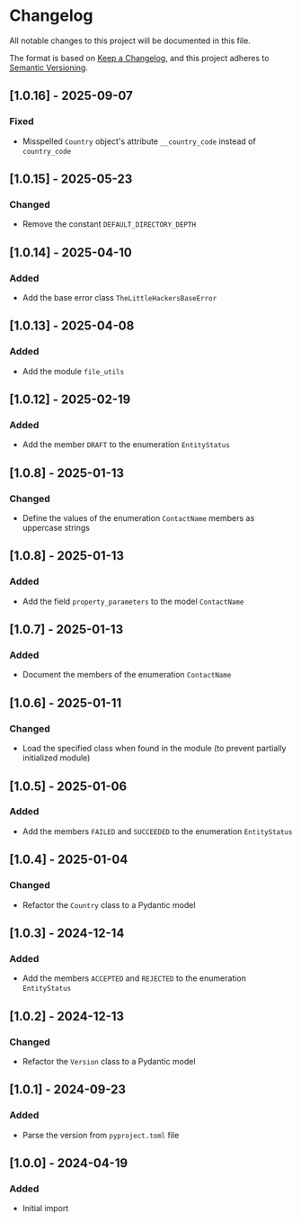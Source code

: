 # Changelog
All notable changes to this project will be documented in this file.

The format is based on [Keep a Changelog](https://keepachangelog.com/en/1.0.0/),
and this project adheres to [Semantic Versioning](https://semver.org/spec/v2.0.0.html).

## [1.0.16] - 2025-09-07
### Fixed
- Misspelled `Country` object's  attribute `__country_code` instead of `country_code`

## [1.0.15] - 2025-05-23
### Changed
- Remove the constant `DEFAULT_DIRECTORY_DEPTH`

## [1.0.14] - 2025-04-10
### Added
- Add the base error class `TheLittleHackersBaseError`

## [1.0.13] - 2025-04-08
### Added
- Add the module `file_utils`

## [1.0.12] - 2025-02-19
### Added
- Add the member `DRAFT` to the enumeration `EntityStatus`

## [1.0.8] - 2025-01-13
### Changed
- Define the values of the enumeration `ContactName` members as uppercase strings

## [1.0.8] - 2025-01-13
### Added
- Add the field `property_parameters` to the model `ContactName`

## [1.0.7] - 2025-01-13
### Added
- Document the members of the enumeration `ContactName`

## [1.0.6] - 2025-01-11
### Changed
- Load the specified class when found in the module (to prevent partially initialized module)

## [1.0.5] - 2025-01-06
### Added
- Add the members `FAILED` and `SUCCEEDED` to the enumeration `EntityStatus`

## [1.0.4] - 2025-01-04
### Changed
- Refactor the `Country` class to a Pydantic model

## [1.0.3] - 2024-12-14
### Added
- Add the members `ACCEPTED` and `REJECTED` to the enumeration `EntityStatus`

## [1.0.2] - 2024-12-13
### Changed
- Refactor the `Version` class to a Pydantic model

## [1.0.1] - 2024-09-23
### Added
- Parse the version from `pyproject.toml` file

## [1.0.0] - 2024-04-19
### Added
- Initial import
